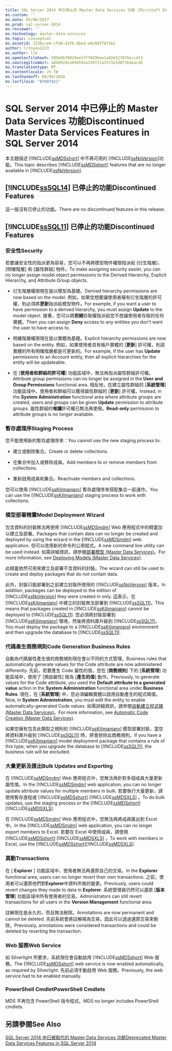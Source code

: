```yaml
---
title: SQL Server 2014 中已停止的 Master Data Services 功能 |Microsoft Docs
ms.custom: ''
ms.date: 03/06/2017
ms.prod: sql-server-2014
ms.reviewer: ''
ms.technology: master-data-services
ms.topic: conceptual
ms.assetid: 3236cce0-cfd9-43f8-8be3-e8c8dff8f162
author: lrtoyou1223
ms.author: lle
ms.openlocfilehash: 595b8bf9829ee57ff0d3bee1a82e527876ecc4f4
ms.sourcegitcommit: ad4d92dce894592a259721a1571b1d8736abacdb
ms.translationtype: MT
ms.contentlocale: zh-TW
ms.lasthandoff: 08/04/2020
ms.locfileid: "87607421"
---
```

# <a name="discontinued-master-data-services-features-in-sql-server-2014"></a><span data-ttu-id="06615-102">SQL Server 2014 中已停止的 Master Data Services 功能</span><span class="sxs-lookup"><span data-stu-id="06615-102">Discontinued Master Data Services Features in SQL Server 2014</span></span>
  <span data-ttu-id="06615-103">本主題描述 [!INCLUDE[ssMDSshort](../includes/ssmdsshort-md.md)] 中不再可用的 [!INCLUDE[ssNoVersion](../includes/ssnoversion-md.md)]功能。</span><span class="sxs-lookup"><span data-stu-id="06615-103">This topic describes [!INCLUDE[ssMDSshort](../includes/ssmdsshort-md.md)] features that are no longer available in [!INCLUDE[ssNoVersion](../includes/ssnoversion-md.md)].</span></span>  
  
## <a name="sssql14-discontinued-features"></a>[!INCLUDE[ssSQL14](../includes/sssql14-md.md)] <span data-ttu-id="06615-104">已停止的功能</span><span class="sxs-lookup"><span data-stu-id="06615-104">Discontinued Features</span></span>  
 <span data-ttu-id="06615-105">這一版沒有已停止的功能。</span><span class="sxs-lookup"><span data-stu-id="06615-105">There are no discontinued features in this release.</span></span>  
  
## <a name="sssql11-discontinued-features"></a>[!INCLUDE[ssSQL11](../includes/sssql11-md.md)] <span data-ttu-id="06615-106">已停止的功能</span><span class="sxs-lookup"><span data-stu-id="06615-106">Discontinued Features</span></span>  
  
### <a name="security"></a><span data-ttu-id="06615-107">安全性</span><span class="sxs-lookup"><span data-stu-id="06615-107">Security</span></span>  
 <span data-ttu-id="06615-108">若要讓安全性的指派更為容易，您可以不再將模型物件權限指派給 [衍生階層]、[明確階層] 和 [屬性群組] 物件。</span><span class="sxs-lookup"><span data-stu-id="06615-108">To make assigning security easier, you can no longer assign model object permissions to the Derived Hierarchy, Explicit Hierarchy, and Attribute Group objects.</span></span>  
  
-   <span data-ttu-id="06615-109">衍生階層權限現在是以模型為基礎。</span><span class="sxs-lookup"><span data-stu-id="06615-109">Derived hierarchy permissions are now based on the model.</span></span> <span data-ttu-id="06615-110">例如，如果您想要讓使用者擁有衍生階層的許可權，則必須將**更新**指派給模型物件。</span><span class="sxs-lookup"><span data-stu-id="06615-110">For example, if you want a user to have permission to a derived hierarchy, you must assign **Update** to the model object.</span></span> <span data-ttu-id="06615-111">接著，您可以將**拒絕**存取權指派給您不想讓使用者存取的任何實體。</span><span class="sxs-lookup"><span data-stu-id="06615-111">Then you can assign **Deny** access to any entities you don't want the user to have access to.</span></span>  
  
-   <span data-ttu-id="06615-112">明確階層權限現在是以實體為基礎。</span><span class="sxs-lookup"><span data-stu-id="06615-112">Explicit hierarchy permissions are now based on the entity.</span></span> <span data-ttu-id="06615-113">例如，如果使用者具有帳戶實體的 [**更新**] 許可權，則該實體的所有明確階層都是可更新的。</span><span class="sxs-lookup"><span data-stu-id="06615-113">For example, if the user has **Update** permissions to an Account entity, then all explicit hierarchies for the entity will be updateable.</span></span>  
  
-   <span data-ttu-id="06615-114">在 [**使用者和群組的許可權**] 功能區域中，無法再指派屬性群組許可權。</span><span class="sxs-lookup"><span data-stu-id="06615-114">Attribute group permissions can no longer be assigned in the **User and Group Permissions** functional area.</span></span> <span data-ttu-id="06615-115">相反地，在建立屬性群組的 [**系統管理**] 功能區域中，使用者和群組可以獲得屬性群組的 [**更新**] 許可權。</span><span class="sxs-lookup"><span data-stu-id="06615-115">Instead, in the **System Administration** functional area where attribute groups are created, users and groups can be given **Update** permission to attribute groups.</span></span> <span data-ttu-id="06615-116">屬性群組的**唯讀**許可權已無法再使用。</span><span class="sxs-lookup"><span data-stu-id="06615-116">**Read-only** permission to attribute groups is no longer available.</span></span>  
  
### <a name="staging-process"></a><span data-ttu-id="06615-117">暫存處理序</span><span class="sxs-lookup"><span data-stu-id="06615-117">Staging Process</span></span>  
 <span data-ttu-id="06615-118">您不能使用新的暫存處理序來：</span><span class="sxs-lookup"><span data-stu-id="06615-118">You cannot use the new staging process to:</span></span>  
  
-   <span data-ttu-id="06615-119">建立或刪除集合。</span><span class="sxs-lookup"><span data-stu-id="06615-119">Create or delete collections.</span></span>  
  
-   <span data-ttu-id="06615-120">在集合中加入或移除成員。</span><span class="sxs-lookup"><span data-stu-id="06615-120">Add members to or remove members from collections.</span></span>  
  
-   <span data-ttu-id="06615-121">重新啟用成員和集合。</span><span class="sxs-lookup"><span data-stu-id="06615-121">Reactivate members and collections.</span></span>  
  
 <span data-ttu-id="06615-122">您可以使用 [!INCLUDE[ssKilimanjaro](../includes/sskilimanjaro-md.md)] 暫存處理序來搭配集合一起運作。</span><span class="sxs-lookup"><span data-stu-id="06615-122">You can use the [!INCLUDE[ssKilimanjaro](../includes/sskilimanjaro-md.md)] staging process to work with collections.</span></span>  
  
### <a name="model-deployment-wizard"></a><span data-ttu-id="06615-123">模型部署精靈</span><span class="sxs-lookup"><span data-stu-id="06615-123">Model Deployment Wizard</span></span>  
 <span data-ttu-id="06615-124">包含資料的封裝無法再使用 [!INCLUDE[ssMDSmdm](../includes/ssmdsmdm-md.md)] Web 應用程式中的精靈加以建立及部署。</span><span class="sxs-lookup"><span data-stu-id="06615-124">Packages that contain data can no longer be created and deployed by using the wizard in the [!INCLUDE[ssMDSmdm](../includes/ssmdsmdm-md.md)] web application.</span></span> <span data-ttu-id="06615-125">但可以改用新的命令列公用程式。</span><span class="sxs-lookup"><span data-stu-id="06615-125">A new command line utility can be used instead.</span></span> <span data-ttu-id="06615-126">如需詳細資訊，請參閱[部署模型 &#40;Master Data Services&#41;](deploying-models-master-data-services.md)。</span><span class="sxs-lookup"><span data-stu-id="06615-126">For more information, see [Deploying Models &#40;Master Data Services&#41;](deploying-models-master-data-services.md).</span></span>  
  
 <span data-ttu-id="06615-127">此精靈依然可用來建立及部署不含資料的封裝。</span><span class="sxs-lookup"><span data-stu-id="06615-127">The wizard can still be used to create and deploy packages that do not contain data.</span></span>  
  
 <span data-ttu-id="06615-128">此外，封裝只能部署到之前建立封裝所使用的 [!INCLUDE[ssNoVersion](../includes/ssnoversion-md.md)] 版本。</span><span class="sxs-lookup"><span data-stu-id="06615-128">In addition, packages can be deployed to the edition of [!INCLUDE[ssNoVersion](../includes/ssnoversion-md.md)] they were created in only.</span></span> <span data-ttu-id="06615-129">這表示，在 [!INCLUDE[ssKilimanjaro](../includes/sskilimanjaro-md.md)] 中建立的封裝無法部署到 [!INCLUDE[ssSQL11](../includes/sssql11-md.md)]。</span><span class="sxs-lookup"><span data-stu-id="06615-129">This means that packages created in [!INCLUDE[ssKilimanjaro](../includes/sskilimanjaro-md.md)] cannot be deployed to [!INCLUDE[ssSQL11](../includes/sssql11-md.md)].</span></span> <span data-ttu-id="06615-130">您必須將封裝部署到 [!INCLUDE[ssKilimanjaro](../includes/sskilimanjaro-md.md)] 環境，然後將資料庫升級到 [!INCLUDE[ssSQL11](../includes/sssql11-md.md)]。</span><span class="sxs-lookup"><span data-stu-id="06615-130">You must deploy the package to a [!INCLUDE[ssKilimanjaro](../includes/sskilimanjaro-md.md)] environment and then upgrade the database to [!INCLUDE[ssSQL11](../includes/sssql11-md.md)].</span></span>  
  
### <a name="code-generation-business-rules"></a><span data-ttu-id="06615-131">代碼產生商務規則</span><span class="sxs-lookup"><span data-stu-id="06615-131">Code Generation Business Rules</span></span>  
 <span data-ttu-id="06615-132">自動為代碼屬性產生值的商務規則現在會以不同的方式管理。</span><span class="sxs-lookup"><span data-stu-id="06615-132">Business rules that automatically generate values for the Code attribute are now administered differently.</span></span> <span data-ttu-id="06615-133">先前，若要產生 Code 屬性的值，您在 [**商務規則**] 下的 [**系統管理**] 功能區域中，使用了 [預設屬性] 做為 [**產生的值**] 動作。</span><span class="sxs-lookup"><span data-stu-id="06615-133">Previously, to generate values for the Code attribute, you used the **Default attribute to a generated value** action in the **System Administration** functional area under **Business Rules**.</span></span> <span data-ttu-id="06615-134">現在，在 [**系統管理**] 中，您必須編輯實體以啟用自動產生的程式碼值。</span><span class="sxs-lookup"><span data-stu-id="06615-134">Now, in **System Administration**, you must edit the entity to enable automatically-generated Code values.</span></span> <span data-ttu-id="06615-135">如需詳細資訊，請參閱[自動建立程式碼 &#40;Master Data Services&#41;](automatic-code-creation-master-data-services.md)。</span><span class="sxs-lookup"><span data-stu-id="06615-135">For more information, see [Automatic Code Creation &#40;Master Data Services&#41;](automatic-code-creation-master-data-services.md).</span></span>  
  
 <span data-ttu-id="06615-136">如果您擁有包含此類型之規則的 [!INCLUDE[ssKilimanjaro](../includes/sskilimanjaro-md.md)] 模型部署封裝，當您將資料庫升級到 [!INCLUDE[ssSQL11](../includes/sssql11-md.md)] 時，將會排除此商務規則。</span><span class="sxs-lookup"><span data-stu-id="06615-136">If you have a [!INCLUDE[ssKilimanjaro](../includes/sskilimanjaro-md.md)] model deployment package that contains a rule of this type, when you upgrade the database to [!INCLUDE[ssSQL11](../includes/sssql11-md.md)], the business rule will be excluded.</span></span>  
  
### <a name="bulk-updates-and-exporting"></a><span data-ttu-id="06615-137">大量更新及匯出</span><span class="sxs-lookup"><span data-stu-id="06615-137">Bulk Updates and Exporting</span></span>  
 <span data-ttu-id="06615-138">在 [!INCLUDE[ssMDSmdm](../includes/ssmdsmdm-md.md)] Web 應用程式中，您無法再針對多個成員大量更新屬性值。</span><span class="sxs-lookup"><span data-stu-id="06615-138">In the [!INCLUDE[ssMDSmdm](../includes/ssmdsmdm-md.md)] web application, you can no longer update attribute values for multiple members in bulk.</span></span> <span data-ttu-id="06615-139">若要執行大量更新，請使用暫存進程或 [!INCLUDE[ssMDSshort](../includes/ssmdsshort-md.md)] [!INCLUDE[ssMDSXLS](../includes/ssmdsxls-md.md)] 。</span><span class="sxs-lookup"><span data-stu-id="06615-139">To do bulk updates, use the staging process or the [!INCLUDE[ssMDSshort](../includes/ssmdsshort-md.md)][!INCLUDE[ssMDSXLS](../includes/ssmdsxls-md.md)].</span></span>  
  
 <span data-ttu-id="06615-140">在 [!INCLUDE[ssMDSmdm](../includes/ssmdsmdm-md.md)] Web 應用程式中，您無法再將成員匯出到 Excel 中。</span><span class="sxs-lookup"><span data-stu-id="06615-140">In the [!INCLUDE[ssMDSmdm](../includes/ssmdsmdm-md.md)] web application, you can no longer export members to Excel.</span></span> <span data-ttu-id="06615-141">若要在 Excel 中使用成員，請使用 [!INCLUDE[ssMDSshort](../includes/ssmdsshort-md.md)] [!INCLUDE[ssMDSXLS](../includes/ssmdsxls-md.md)] 。</span><span class="sxs-lookup"><span data-stu-id="06615-141">To work with members in Excel, use the [!INCLUDE[ssMDSshort](../includes/ssmdsshort-md.md)][!INCLUDE[ssMDSXLS](../includes/ssmdsxls-md.md)].</span></span>  
  
### <a name="transactions"></a><span data-ttu-id="06615-142">異動</span><span class="sxs-lookup"><span data-stu-id="06615-142">Transactions</span></span>  
 <span data-ttu-id="06615-143">在 [ **Explorer** ] 功能區域中，使用者無法再還原自己的交易。</span><span class="sxs-lookup"><span data-stu-id="06615-143">In the **Explorer** functional area, users can no longer revert their own transactions.</span></span> <span data-ttu-id="06615-144">之前，使用者可以還原他們對**Explorer**中資料所做的變更。</span><span class="sxs-lookup"><span data-stu-id="06615-144">Previously, users could revert changes they made to data in **Explorer**.</span></span> <span data-ttu-id="06615-145">系統管理員仍然可以還原 [**版本管理**] 功能區域中所有使用者的交易。</span><span class="sxs-lookup"><span data-stu-id="06615-145">Administrators can still revert transactions for all users in the **Version Management** functional area.</span></span>  
  
 <span data-ttu-id="06615-146">註解現在是永久的，而且無法刪除。</span><span class="sxs-lookup"><span data-stu-id="06615-146">Annotations are now permanent and cannot be deleted.</span></span> <span data-ttu-id="06615-147">先前系統會將註解視為交易，因此可以透過還原交易來刪除。</span><span class="sxs-lookup"><span data-stu-id="06615-147">Previously, annotations were considered transactions and could be deleted by reverting the transaction.</span></span>  
  
### <a name="web-service"></a><span data-ttu-id="06615-148">Web 服務</span><span class="sxs-lookup"><span data-stu-id="06615-148">Web Service</span></span>  
 <span data-ttu-id="06615-149">如 Silverlight 所要求，系統現在會自動啟用 [!INCLUDE[ssMDSshort](../includes/ssmdsshort-md.md)] Web 服務。</span><span class="sxs-lookup"><span data-stu-id="06615-149">The [!INCLUDE[ssMDSshort](../includes/ssmdsshort-md.md)] web service is now enabled automatically, as required by Silverlight.</span></span> <span data-ttu-id="06615-150">先前必須手動啟用 Web 服務。</span><span class="sxs-lookup"><span data-stu-id="06615-150">Previously, the web service had to be enabled manually.</span></span>  
  
### <a name="powershell-cmdlets"></a><span data-ttu-id="06615-151">PowerShell Cmdlet</span><span class="sxs-lookup"><span data-stu-id="06615-151">PowerShell Cmdlets</span></span>  
 <span data-ttu-id="06615-152">MDS 不再包含 PowerShell 指令程式。</span><span class="sxs-lookup"><span data-stu-id="06615-152">MDS no longer includes PowerShell cmdlets.</span></span>  
  
## <a name="see-also"></a><span data-ttu-id="06615-153">另請參閱</span><span class="sxs-lookup"><span data-stu-id="06615-153">See Also</span></span>  
 [<span data-ttu-id="06615-154">SQL Server 2014 中已被取代的 Master Data Services 功能</span><span class="sxs-lookup"><span data-stu-id="06615-154">Deprecated Master Data Services Features in SQL Server 2014</span></span>](deprecated-master-data-services-features.md)  
  
  
